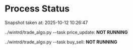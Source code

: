 # Process Status

Snapshot taken at: 2025-10-12 10:26:47

../wintrd/trade_algo.py --task price_update: **NOT RUNNING**

../wintrd/trade_algo.py --task buy_sell: **NOT RUNNING**

